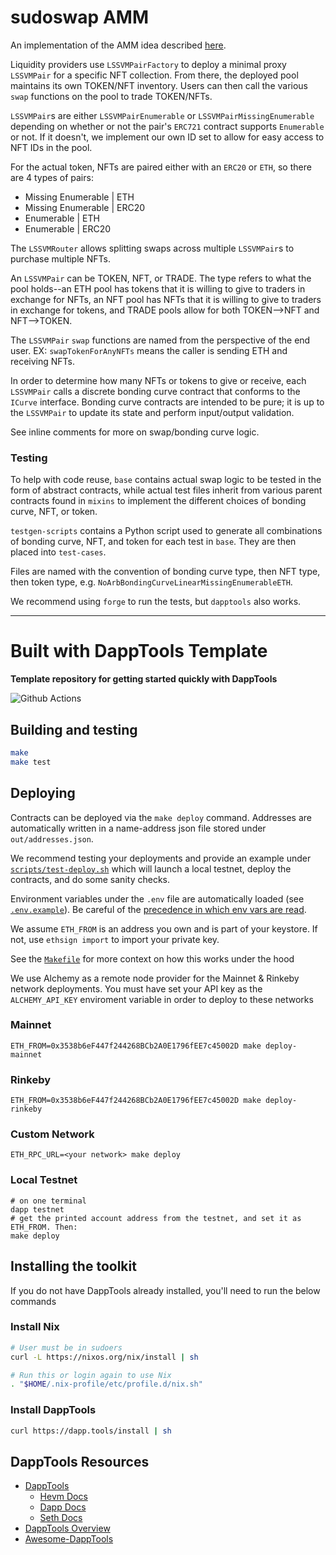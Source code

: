 # sudoswap AMM

An implementation of the AMM idea described [here](https://blog.0xmons.xyz/83017366310).

Liquidity providers use `LSSVMPairFactory` to deploy a minimal proxy `LSSVMPair` for a specific NFT collection. From there, the deployed pool maintains its own TOKEN/NFT inventory. Users can then call the various `swap` functions on the pool to trade TOKEN/NFTs.

`LSSVMPair`s are either `LSSVMPairEnumerable` or `LSSVMPairMissingEnumerable` depending on whether or not the pair's `ERC721` contract supports `Enumerable` or not. If it doesn't, we implement our own ID set to allow for easy access to NFT IDs in the pool.

For the actual token, NFTs are paired either with an `ERC20` or `ETH`, so there are 4 types of pairs:

* Missing Enumerable | ETH
* Missing Enumerable | ERC20
* Enumerable | ETH
* Enumerable | ERC20

The `LSSVMRouter` allows splitting swaps across multiple `LSSVMPair`s to purchase multiple NFTs.

An `LSSVMPair` can be TOKEN, NFT, or TRADE. The type refers to what the pool holds--an ETH pool has tokens that it is willing to give to traders in exchange for NFTs, an NFT pool has NFTs that it is willing to give to traders in exchange for tokens, and TRADE pools allow for both TOKEN-->NFT and NFT-->TOKEN.

The `LSSVMPair` `swap` functions are named from the perspective of the end user. EX: `swapTokenForAnyNFTs` means the caller is sending ETH and receiving NFTs.

In order to determine how many NFTs or tokens to give or receive, each `LSSVMPair` calls a discrete bonding curve contract that conforms to the `ICurve` interface. Bonding curve contracts are intended to be pure; it is up to the `LSSVMPair` to update its state and perform input/output validation.

See inline comments for more on swap/bonding curve logic.

### Testing
To help with code reuse, `base` contains actual swap logic to be tested in the form of abstract contracts, while actual test files inherit from various parent contracts found in `mixins` to implement the different choices of bonding curve, NFT, or token.

`testgen-scripts` contains a Python script used to generate all combinations of bonding curve, NFT, and token for each test in `base`. They are then placed into `test-cases`.

Files are named with the convention of bonding curve type, then NFT type, then token type, e.g. `NoArbBondingCurveLinearMissingEnumerableETH`.

We recommend using `forge` to run the tests, but `dapptools` also works.

---

# Built with DappTools Template

**Template repository for getting started quickly with DappTools**

![Github Actions](https://github.com/gakonst/dapptools-template/workflows/Tests/badge.svg)

## Building and testing

```sh
make
make test
```

## Deploying

Contracts can be deployed via the `make deploy` command. Addresses are automatically
written in a name-address json file stored under `out/addresses.json`.

We recommend testing your deployments and provide an example under [`scripts/test-deploy.sh`](./scripts/test-deploy.sh)
which will launch a local testnet, deploy the contracts, and do some sanity checks.

Environment variables under the `.env` file are automatically loaded (see [`.env.example`](./.env.example)).
Be careful of the [precedence in which env vars are read](https://github.com/dapphub/dapptools/tree/2cf441052489625f8635bc69eb4842f0124f08e4/src/dapp#precedence).

We assume `ETH_FROM` is an address you own and is part of your keystore.
If not, use `ethsign import` to import your private key.

See the [`Makefile`](./Makefile#25) for more context on how this works under the hood

We use Alchemy as a remote node provider for the Mainnet & Rinkeby network deployments.
You must have set your API key as the `ALCHEMY_API_KEY` enviroment variable in order to
deploy to these networks

### Mainnet

```
ETH_FROM=0x3538b6eF447f244268BCb2A0E1796fEE7c45002D make deploy-mainnet
```

### Rinkeby

```
ETH_FROM=0x3538b6eF447f244268BCb2A0E1796fEE7c45002D make deploy-rinkeby
```

### Custom Network

```
ETH_RPC_URL=<your network> make deploy
```

### Local Testnet

```
# on one terminal
dapp testnet
# get the printed account address from the testnet, and set it as ETH_FROM. Then:
make deploy
```

## Installing the toolkit

If you do not have DappTools already installed, you'll need to run the below
commands

### Install Nix

```sh
# User must be in sudoers
curl -L https://nixos.org/nix/install | sh

# Run this or login again to use Nix
. "$HOME/.nix-profile/etc/profile.d/nix.sh"
```

### Install DappTools

```sh
curl https://dapp.tools/install | sh
```

## DappTools Resources

* [DappTools](https://dapp.tools)
    * [Hevm Docs](https://github.com/dapphub/dapptools/blob/master/src/hevm/README.md)
    * [Dapp Docs](https://github.com/dapphub/dapptools/tree/master/src/dapp/README.md)
    * [Seth Docs](https://github.com/dapphub/dapptools/tree/master/src/seth/README.md)
* [DappTools Overview](https://www.youtube.com/watch?v=lPinWgaNceM)
* [Awesome-DappTools](https://github.com/rajivpo/awesome-dapptools)
